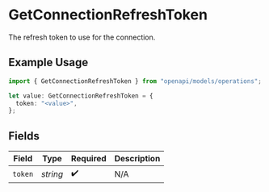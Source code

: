 # GetConnectionRefreshToken

The refresh token to use for the connection.

## Example Usage

```typescript
import { GetConnectionRefreshToken } from "openapi/models/operations";

let value: GetConnectionRefreshToken = {
  token: "<value>",
};
```

## Fields

| Field              | Type               | Required           | Description        |
| ------------------ | ------------------ | ------------------ | ------------------ |
| `token`            | *string*           | :heavy_check_mark: | N/A                |
